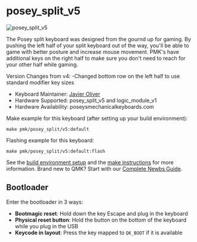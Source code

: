 # posey_split_v5

![posey_split_v5](https://i.imgur.com/g3yf6al.png)

The Posey split keyboard was designed from the gournd up for gaming. By pushing the left half of your split keyboard out of the way, you'll be able to game with better posture and increase mouse movement. PMK's have additional keys on the right half to make sure you don't need to reach for your other half while gaming. 

Version Changes from v4:
-Changed bottom row on the left half to use standard modifier key sizes

* Keyboard Maintainer: [Javier Oliver](https://github.com/joliverMI)
* Hardware Supported: posey_split_v5 and logic_module_v1
* Hardware Availability: poseysmechanicalkeyboards.com

Make example for this keyboard (after setting up your build environment):

    make pmk/posey_split/v5:default

Flashing example for this keyboard:

    make pmk/posey_split/v5:default:flash

See the [build environment setup](https://docs.qmk.fm/#/getting_started_build_tools) and the [make instructions](https://docs.qmk.fm/#/getting_started_make_guide) for more information. Brand new to QMK? Start with our [Complete Newbs Guide](https://docs.qmk.fm/#/newbs).

## Bootloader

Enter the bootloader in 3 ways:

* **Bootmagic reset**: Hold down the key Escape and plug in the keyboard
* **Physical reset button**: Hold the button on the bottom of the keyboard while you plug in the USB
* **Keycode in layout**: Press the key mapped to `QK_BOOT` if it is available
